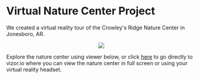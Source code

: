 #  Virtual Nature Center Project

We created a virtual reality tour of the Crowley's Ridge Nature Center in Jonesboro, AR. 

<div style="text-align:center">
  <img src ="http://www.crowleysridge.org/images/agfc_nature_center_mp_logo_jonesboro.jpg"/>
</div>

Explore the nature center using viewer below, or click [here](http://https://vizor.io/nmseast/crowley-s-ridge-nature-center) to go directly to vizor.io where you can view the nature center in full screen or using your virtual reality headset. 

<script src='//vizor.io/static/scripts/vizor-360-embed.js' data-vizorurl='//vizor.io/embed/nmseast/crowley-s-ridge-nature-center'></script>

<script src="//vizor.io/static/scripts/vizor-360-embed.js"></script>
<script src="github-embed.min.js"></script>
<script>
    githubEmbed('.element', settings);
</script>
